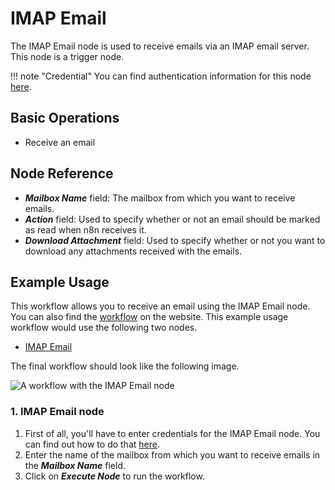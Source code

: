# IMAP Email

The IMAP Email node is used to receive emails via an IMAP email server. This node is a trigger node.

!!! note "Credential"
    You can find authentication information for this node [here](/integrations/builtin/credentials/imap/).


## Basic Operations

- Receive an email

## Node Reference

- ***Mailbox Name*** field: The mailbox from which you want to receive emails.
- ***Action*** field: Used to specify whether or not an email should be marked as read when n8n receives it.
- ***Download Attachment*** field: Used to specify whether or not you want to download any attachments received with the emails.

## Example Usage

This workflow allows you to receive an email using the IMAP Email node. You can also find the [workflow](https://n8n.io/workflows/587) on the website. This example usage workflow would use the following two nodes.
- [IMAP Email]()

The final workflow should look like the following image.

![A workflow with the IMAP Email node](/_images/integrations/builtin/core-nodes/imapemail/workflow.png)

### 1. IMAP Email node

1. First of all, you'll have to enter credentials for the IMAP Email node. You can find out how to do that [here](/integrations/builtin/credentials/imap/).
2. Enter the name of the mailbox from which you want to receive emails in the ***Mailbox Name*** field.
3. Click on ***Execute Node*** to run the workflow.




